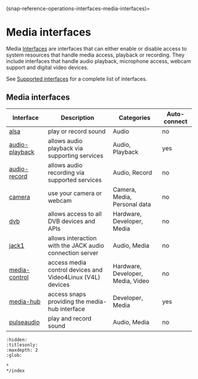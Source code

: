 (snap-reference-operations-interfaces-media-interfaces)=
# Media interfaces

Media [Interfaces](/snap-explanation/interfaces/all-about-interfaces) are interfaces that can either enable or disable access to system resources that handle media access, playback or recording. They include interfaces that handle audio playback, microphone access, webcam support and digital video devices.

See [Supported interfaces](/snap-reference/operations/interfaces/index) for a complete list of interfaces.

## Media interfaces

| Interface | Description | Categories | Auto-connect |
|---|----|---|---|
| [alsa](/) | play or record sound | Audio | no |
| [audio-playback](/) | allows audio playback via supporting services | Audio, Playback | yes |
| [audio-record](/) | allows audio recording via supported services | Audio, Record | no |
| [camera](/) | use your camera or webcam | Camera, Media, Personal data | no |
| [dvb](/) | allows access to all DVB devices and APIs | Hardware, Developer, Media | no |
| [jack1](/) | allows interaction with the JACK audio connection server | Audio, Media | no |
| [media-control](/t/the-media-control-interface/26504/) | access media control devices and Video4Linux (V4L) devices | Hardware, Developer, Media, Video | no |
| [media-hub](/) | access snaps providing the media-hub interface | Developer, Media | yes |
| [pulseaudio](/) | play and record sound | Audio, Media | no |

```{toctree}
:hidden:
:titlesonly:
:maxdepth: 2
:glob:

*
*/index

